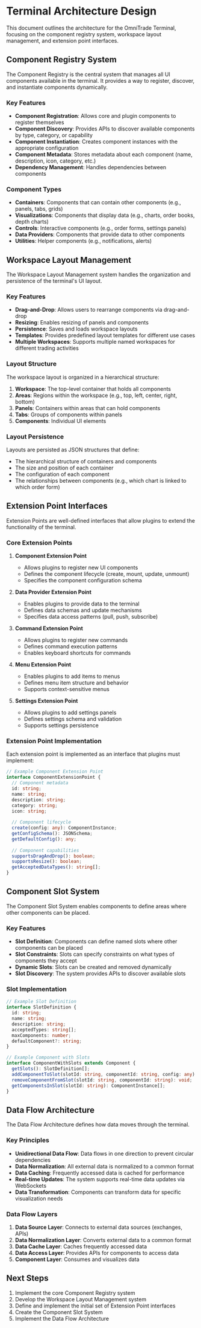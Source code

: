 # Terminal Architecture Design

This document outlines the architecture for the OmniTrade Terminal, focusing on the component registry system, workspace layout management, and extension point interfaces.

## Component Registry System

The Component Registry is the central system that manages all UI components available in the terminal. It provides a way to register, discover, and instantiate components dynamically.

### Key Features

- **Component Registration**: Allows core and plugin components to register themselves
- **Component Discovery**: Provides APIs to discover available components by type, category, or capability
- **Component Instantiation**: Creates component instances with the appropriate configuration
- **Component Metadata**: Stores metadata about each component (name, description, icon, category, etc.)
- **Dependency Management**: Handles dependencies between components

### Component Types

- **Containers**: Components that can contain other components (e.g., panels, tabs, grids)
- **Visualizations**: Components that display data (e.g., charts, order books, depth charts)
- **Controls**: Interactive components (e.g., order forms, settings panels)
- **Data Providers**: Components that provide data to other components
- **Utilities**: Helper components (e.g., notifications, alerts)

## Workspace Layout Management

The Workspace Layout Management system handles the organization and persistence of the terminal's UI layout.

### Key Features

- **Drag-and-Drop**: Allows users to rearrange components via drag-and-drop
- **Resizing**: Enables resizing of panels and components
- **Persistence**: Saves and loads workspace layouts
- **Templates**: Provides predefined layout templates for different use cases
- **Multiple Workspaces**: Supports multiple named workspaces for different trading activities

### Layout Structure

The workspace layout is organized in a hierarchical structure:

1. **Workspace**: The top-level container that holds all components
2. **Areas**: Regions within the workspace (e.g., top, left, center, right, bottom)
3. **Panels**: Containers within areas that can hold components
4. **Tabs**: Groups of components within panels
5. **Components**: Individual UI elements

### Layout Persistence

Layouts are persisted as JSON structures that define:

- The hierarchical structure of containers and components
- The size and position of each container
- The configuration of each component
- The relationships between components (e.g., which chart is linked to which order form)

## Extension Point Interfaces

Extension Points are well-defined interfaces that allow plugins to extend the functionality of the terminal.

### Core Extension Points

1. **Component Extension Point**
   - Allows plugins to register new UI components
   - Defines the component lifecycle (create, mount, update, unmount)
   - Specifies the component configuration schema

2. **Data Provider Extension Point**
   - Enables plugins to provide data to the terminal
   - Defines data schemas and update mechanisms
   - Specifies data access patterns (pull, push, subscribe)

3. **Command Extension Point**
   - Allows plugins to register new commands
   - Defines command execution patterns
   - Enables keyboard shortcuts for commands

4. **Menu Extension Point**
   - Enables plugins to add items to menus
   - Defines menu item structure and behavior
   - Supports context-sensitive menus

5. **Settings Extension Point**
   - Allows plugins to add settings panels
   - Defines settings schema and validation
   - Supports settings persistence

### Extension Point Implementation

Each extension point is implemented as an interface that plugins must implement:

```typescript
// Example Component Extension Point
interface ComponentExtensionPoint {
  // Component metadata
  id: string;
  name: string;
  description: string;
  category: string;
  icon: string;
  
  // Component lifecycle
  create(config: any): ComponentInstance;
  getConfigSchema(): JSONSchema;
  getDefaultConfig(): any;
  
  // Component capabilities
  supportsDragAndDrop(): boolean;
  supportsResize(): boolean;
  getAcceptedDataTypes(): string[];
}
```

## Component Slot System

The Component Slot System enables components to define areas where other components can be placed.

### Key Features

- **Slot Definition**: Components can define named slots where other components can be placed
- **Slot Constraints**: Slots can specify constraints on what types of components they accept
- **Dynamic Slots**: Slots can be created and removed dynamically
- **Slot Discovery**: The system provides APIs to discover available slots

### Slot Implementation

```typescript
// Example Slot Definition
interface SlotDefinition {
  id: string;
  name: string;
  description: string;
  acceptedTypes: string[];
  maxComponents: number;
  defaultComponent?: string;
}

// Example Component with Slots
interface ComponentWithSlots extends Component {
  getSlots(): SlotDefinition[];
  addComponentToSlot(slotId: string, componentId: string, config: any): void;
  removeComponentFromSlot(slotId: string, componentId: string): void;
  getComponentsInSlot(slotId: string): ComponentInstance[];
}
```

## Data Flow Architecture

The Data Flow Architecture defines how data moves through the terminal.

### Key Principles

- **Unidirectional Data Flow**: Data flows in one direction to prevent circular dependencies
- **Data Normalization**: All external data is normalized to a common format
- **Data Caching**: Frequently accessed data is cached for performance
- **Real-time Updates**: The system supports real-time data updates via WebSockets
- **Data Transformation**: Components can transform data for specific visualization needs

### Data Flow Layers

1. **Data Source Layer**: Connects to external data sources (exchanges, APIs)
2. **Data Normalization Layer**: Converts external data to a common format
3. **Data Cache Layer**: Caches frequently accessed data
4. **Data Access Layer**: Provides APIs for components to access data
5. **Component Layer**: Consumes and visualizes data

## Next Steps

1. Implement the core Component Registry system
2. Develop the Workspace Layout Management system
3. Define and implement the initial set of Extension Point interfaces
4. Create the Component Slot System
5. Implement the Data Flow Architecture
